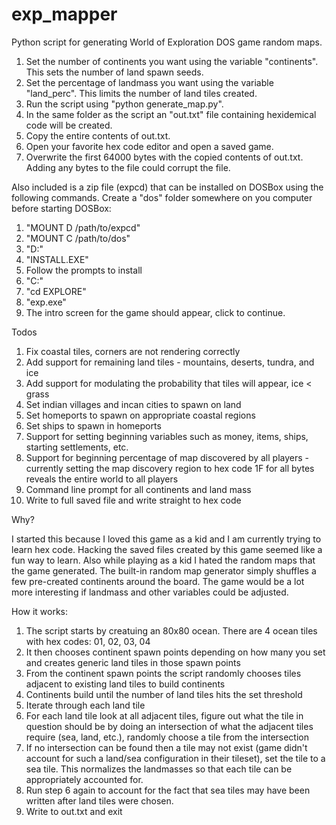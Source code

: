 # exp_mapper
Python script for generating World of Exploration DOS game random maps.

1. Set the number of continents you want using the variable "continents". This sets the number of land spawn seeds.
2. Set the percentage of landmass you want using the variable "land_perc". This limits the number of land tiles created.
3. Run the script using "python generate_map.py".
4. In the same folder as the script an "out.txt" file containing hexidemical code will be created.
5. Copy the entire contents of out.txt.
6. Open your favorite hex code editor and open a saved game.
7. Overwrite the first 64000 bytes with the copied contents of out.txt. Adding any bytes to the file could corrupt the file.

Also included is a zip file (expcd) that can be installed on DOSBox using the following commands. Create a "dos" folder somewhere on you computer before starting DOSBox:

1. "MOUNT D /path/to/expcd"
2. "MOUNT C /path/to/dos"
3. "D:"
4. "INSTALL.EXE"
5. Follow the prompts to install
6. "C:"
7. "cd EXPLORE"
8. "exp.exe"
9. The intro screen for the game should appear, click to continue.

Todos

1. Fix coastal tiles, corners are not rendering correctly
2. Add support for remaining land tiles - mountains, deserts, tundra, and ice
3. Add support for modulating the probability that tiles will appear, ice < grass
4. Set indian villages and incan cities to spawn on land
5. Set homeports to spawn on appropriate coastal regions
6. Set ships to spawn in homeports
7. Support for setting beginning variables such as money, items, ships, starting settlements, etc.
8. Support for beginning percentage of map discovered by all players - currently setting the map discovery region to hex code 1F for all bytes reveals the entire world to all players
9. Command line prompt for all continents and land mass
10. Write to full saved file and write straight to hex code

Why?

I started this because I loved this game as a kid and I am currently trying to learn hex code. Hacking the saved files created by this game seemed like a fun way to learn. Also while playing as a kid I hated the random maps that the game generated. The built-in random map generator simply shuffles a few pre-created continents around the board. The game would be a lot more interesting if landmass and other variables could be adjusted.

How it works:

1. The script starts by creatuing an 80x80 ocean. There are 4 ocean tiles with hex codes: 01, 02, 03, 04
2. It then chooses continent spawn points depending on how many you set and creates generic land tiles in those spawn points
3. From the continent spawn points the script randomly chooses tiles adjacent to existing land tiles to build continents
4. Continents build until the number of land tiles hits the set threshold
5. Iterate through each land tile
6. For each land tile look at all adjacent tiles, figure out what the tile in question should be by doing an intersection of what the adjacent tiles require (sea, land, etc.), randomly choose a tile from the intersection
7. If no intersection can be found then a tile may not exist (game didn't account for such a land/sea configuration in their tileset), set the tile to a sea tile. This normalizes the landmasses so that each tile can be appropriately accounted for.
8. Run step 6 again to account for the fact that sea tiles may have been written after land tiles were chosen. 
9. Write to out.txt and exit
